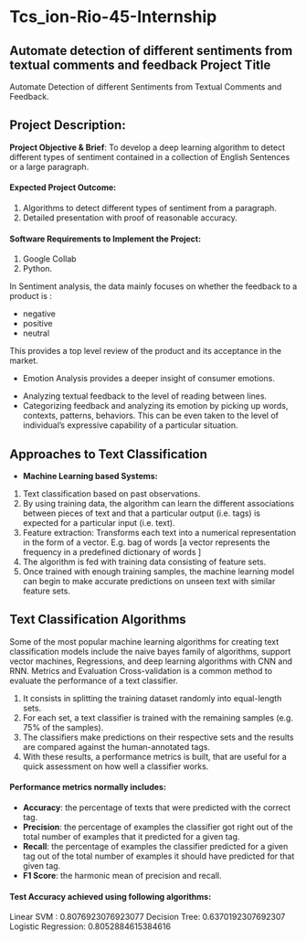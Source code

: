 # Tcs_ion-Rio-45-Internship
Automate detection of different sentiments from textual comments and feedback
Project Title
----
Automate Detection of different Sentiments from Textual Comments and Feedback. 

Project Description:
---
**Project Objective & Brief**: To develop a deep learning algorithm to detect different types of sentiment contained in a collection of English Sentences or a large paragraph.



#### Expected Project Outcome:
1. Algorithms to detect different types of sentiment from a paragraph.
2. Detailed presentation with proof of reasonable accuracy.

#### Software Requirements to Implement the Project:
1. Google Collab
2. Python.

In Sentiment analysis, the data mainly focuses on whether the feedback to a product is :
 - negative
 - positive
 - neutral

This provides a top level review of the product and its acceptance in the market.
* Emotion Analysis provides a deeper insight of consumer emotions.
 - Analyzing textual feedback to the level of reading between lines.
 - Categorizing feedback and analyzing its emotion by picking up words, contexts, patterns, behaviors. This can be even taken to the level of individual’s expressive capability of a particular situation.

Approaches to Text Classification
---
* **Machine Learning based Systems:**
 1. Text classification based on past observations.
 2. By using training data, the algorithm can learn the different associations between pieces of text and that a particular output (i.e. tags) is expected for a particular input (i.e. text).
 3. Feature extraction: Transforms each text into a numerical representation in the form of a vector. E.g. bag of words [a vector represents the frequency in a predefined dictionary of words ]
 4. The algorithm is fed with training data consisting of feature sets.
 5. Once trained with enough training samples, the machine learning model can begin to make accurate predictions on unseen text with similar feature sets.

Text Classification Algorithms
---
Some of the most popular machine learning algorithms for creating text classification models include the naive bayes family of algorithms, support vector machines, Regressions, and deep learning algorithms with CNN and RNN. Metrics and Evaluation Cross-validation is a common method to evaluate the performance of a text classifier.
 1. It consists in splitting the training dataset randomly into equal-length sets.
 2. For each set, a text classifier is trained with the remaining samples (e.g. 75% of the samples).
 3. The classifiers make predictions on their respective sets and the results are compared against the human-annotated tags.
 4. With these results, a performance metrics is built, that are useful for a quick assessment on how well a classifier works.

#### Performance metrics normally includes:
* **Accuracy**: the percentage of texts that were predicted with the correct tag.
* **Precision**: the percentage of examples the classifier got right out of the total number of examples that it predicted for a given tag.
* **Recall**: the percentage of examples the classifier predicted for a given tag out of the total number of examples it should have predicted for that given tag.
* **F1 Score**: the harmonic mean of precision and recall.



#### Test Accuracy achieved using following algorithms:
Linear SVM : 0.8076923076923077
Decision Tree: 0.6370192307692307
Logistic Regression: 0.8052884615384616
